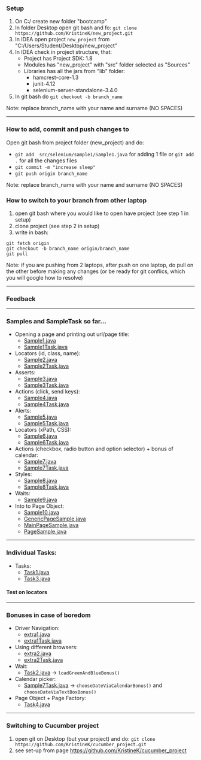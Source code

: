 ### Setup
1. On C:/ create new folder "bootcamp"
2. In folder Desktop open git bash and fo: `git clone https://github.com/KristineK/new_project.git`
3. In IDEA open project `new_project` from "C:/Users/Student/Desktop/new_project"
4. In IDEA check in project structure, that:
   * Project has Project SDK: 1.8
   * Modules has "new_project" with "src" folder selected as "Sources"
   * Libraries has all the jars from "lib" folder:
     * hamcrest-core-1.3
     * junit-4.12
     * selenium-server-standalone-3.4.0
5. In git bash do `git checkout -b branch_name`

Note: replace branch_name with your name and surname (NO SPACES)

---
### How to add, commit and push changes to 
Open git bash from project folder (new_project) and do:
   * `git add  src/selenium/sample1/Sample1.java` for adding 1 file or `git add .` for all the changes files
   * `git commit -m "increase sleep"`
   * `git push origin branch_name`
   
Note: replace branch_name with your name and surname (NO SPACES)
  
### How to switch to your branch from other laptop
1. open git bash where you would like to open have project (see step 1 in setup)
2. clone project (see step 2 in setup)
3. write in bash:
```
git fetch origin
git checkout -b branch_name origin/branch_name
git pull
```

Note: if you are pushing from 2 laptops, after push on one laptop, do pull on the other before making any changes (or be ready for git conflics, which you will google how to resolve)

---
### Feedback

---
### Samples and SampleTask so far...
* Opening a page and printing out url/page title:
    * [Sample1.java](../master/src/selenium/sample/Sample1.java)
    * [Sample1Task.java](../master/src/selenium/sample/Sample1Task.java)
* Locators (id, class, name):
    * [Sample2.java](../master/src/selenium/sample/Sample2.java)
    * [Sample2Task.java](../master/src/selenium/sample/Sample2Task.java)
* Asserts:
    * [Sample3.java](../master/src/selenium/sample/Sample3.java)
    * [Sample3Task.java](../master/src/selenium/sample/Sample3Task.java)
* Actions (click, send keys):
    * [Sample4.java](../master/src/selenium/sample/Sample4.java)
    * [Sample4Task.java](../master/src/selenium/sample/Sample4Task.java)
* Alerts:
    * [Sample5.java](../master/src/selenium/sample/Sample5.java)
    * [Sample5Task.java](../master/src/selenium/sample/Sample5Task.java)
* Locators (xPath, CSS):
    * [Sample6.java](../master/src/selenium/sample/Sample6.java)
    * [Sample6Task.java](../master/src/selenium/sample/Sample6Task.java)
* Actions (checkbox, radio button and option selector) + bonus of calendar:
    * [Sample7.java](../master/src/selenium/sample/Sample7.java)
    * [Sample7Task.java](../master/src/selenium/sample/Sample7Task.java)
* Styles:
    * [Sample8.java](../master/src/selenium/sample/Sample8.java)
    * [Sample8Task.java](../master/src/selenium/sample/Sample8Task.java)
* Waits:
    * [Sample9.java](../master/src/selenium/sample/Sample9.java)
* Into to Page Object:    
    * [Sample10.java](../master/src/selenium/sample/Sample10.java)
    * [GenericPageSample.java](../master/src/pages/GenericPageSample.java)
    * [MainPageSample.java](../master/src/pages/MainPageSample.java)
    * [PageSample.java](../master/src/pages/PageSample.java)
    
---
### Individual Tasks:
* Tasks:
    * [Task1.java](../master/src/selenium/tasks/Task1.java)
    * [Task3.java](../master/src/selenium/tasks/Task3.java)

#### Test on locators

---
### Bonuses in case of boredom
* Driver Navigation:
    * [extra1.java](../master/src/selenium/sample/extra/extra1.java)
    * [extra1Task.java](../master/src/selenium/sample/extra/extra1Task.java)
* Using different browsers:
    * [extra2.java](../master/src/selenium/sample/extra2.java)
    * [extra2Task.java](../master/src/selenium/sample/extra2Task.java)
* Wait:
    * [Task2.java](../master/src/selenium/tasks/Task2.java) -> `loadGreenAndBlueBonus()`
 * Calendar picker:   
    * [Sample7Task.java](../master/src/selenium/sample/Sample7Task.java) -> `chooseDateViaCalendarBonus()` and `chooseDateViaTextBoxBonus()`
 * Page Object + Page Factory:
    * [Task4.java](../master/src/selenium/tasks/Task4.java)
    
---
### Switching to Cucumber project
1. open git on Desktop (but your project) and do:
``git clone https://github.com/KristineK/cucumber_project.git``
2. see set-up from page https://github.com/KristineK/cucumber_project
